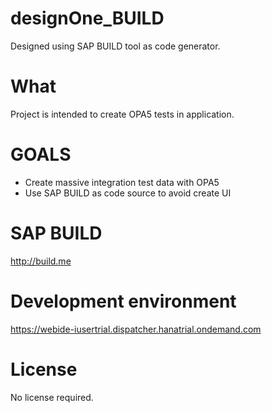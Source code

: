 # designOne_BUILD

Designed using SAP BUILD tool as code generator.

# What
Project is intended to create OPA5 tests in application. 

# GOALS
- Create massive integration test data with OPA5
- Use SAP BUILD as code source to avoid create UI 

# SAP BUILD
http://build.me

# Development environment
https://webide-iusertrial.dispatcher.hanatrial.ondemand.com

# License
No license required.
